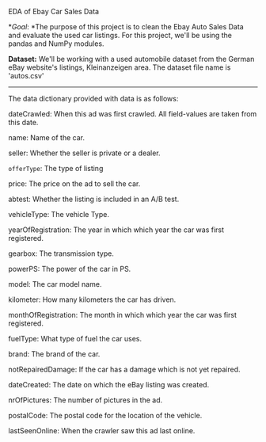 EDA of Ebay Car Sales Data

**Goal*: *The purpose of this project is to clean the Ebay Auto Sales Data and evaluate the used car listings. For this project, we'll be using the pandas and NumPy modules.

**Dataset:** We'll be working with a used automobile dataset from the German eBay website's listings, Kleinanzeigen area. The dataset file name is 'autos.csv' 

----------
The data dictionary provided with data is as follows:

dateCrawled: When this ad was first crawled. All field-values are taken from this date.

name: Name of the car.

seller: Whether the seller is private or a dealer.

```offerType```: The type of listing

price: The price on the ad to sell the car.

abtest: Whether the listing is included in an A/B test.

vehicleType: The vehicle Type.

yearOfRegistration: The year in which which year the car was first registered.

gearbox: The transmission type.

powerPS: The power of the car in PS.

model: The car model name.

kilometer: How many kilometers the car has driven.

monthOfRegistration: The month in which which year the car was first registered.

fuelType: What type of fuel the car uses.

brand: The brand of the car.

notRepairedDamage: If the car has a damage which is not yet repaired.

dateCreated: The date on which the eBay listing was created.

nrOfPictures: The number of pictures in the ad.

postalCode: The postal code for the location of the vehicle.

lastSeenOnline: When the crawler saw this ad last online.

